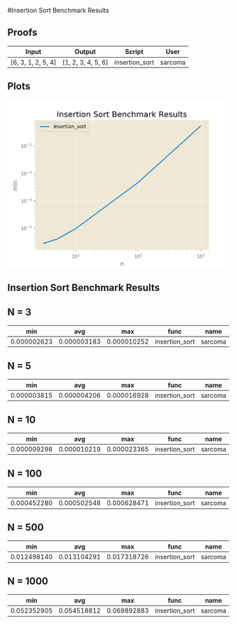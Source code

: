 #Insertion Sort Benchmark Results

Proofs
------

|  Input               |  Output              |  Script          |  User     |
|----------------------|----------------------|------------------|-----------|
|  [6, 3, 1, 2, 5, 4]  |  [1, 2, 3, 4, 5, 6]  |  insertion_sort  |  sarcoma  |

Plots
-----

![Insertion Sort Benchmark Results](insertion_sort_algorithm.png)

Insertion Sort Benchmark Results
----------

N = 3
------

|  min          |  avg          |  max          |  func            |  name     |
|---------------|---------------|---------------|------------------|-----------|
|  0.000002623  |  0.000003183  |  0.000010252  |  insertion_sort  |  sarcoma  |

N = 5
------

|  min          |  avg          |  max          |  func            |  name     |
|---------------|---------------|---------------|------------------|-----------|
|  0.000003815  |  0.000004206  |  0.000016928  |  insertion_sort  |  sarcoma  |

N = 10
------

|  min          |  avg          |  max          |  func            |  name     |
|---------------|---------------|---------------|------------------|-----------|
|  0.000009298  |  0.000010219  |  0.000023365  |  insertion_sort  |  sarcoma  |

N = 100
------

|  min          |  avg          |  max          |  func            |  name     |
|---------------|---------------|---------------|------------------|-----------|
|  0.000452280  |  0.000502548  |  0.000628471  |  insertion_sort  |  sarcoma  |

N = 500
------

|  min          |  avg          |  max          |  func            |  name     |
|---------------|---------------|---------------|------------------|-----------|
|  0.012498140  |  0.013104291  |  0.017318726  |  insertion_sort  |  sarcoma  |

N = 1000
------

|  min          |  avg          |  max          |  func            |  name     |
|---------------|---------------|---------------|------------------|-----------|
|  0.052352905  |  0.054518812  |  0.069892883  |  insertion_sort  |  sarcoma  |


